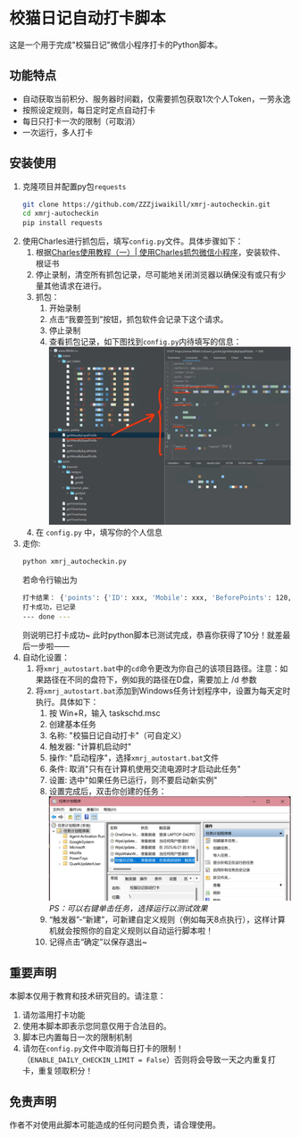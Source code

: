 # 校猫日记自动打卡脚本

这是一个用于完成"校猫日记"微信小程序打卡的Python脚本。

## 功能特点

- 自动获取当前积分、服务器时间戳，仅需要抓包获取1次个人Token，一劳永逸
- 按照设定规则，每日定时定点自动打卡
- 每日只打卡一次的限制（可取消）
- 一次运行，多人打卡

## 安装使用

1. 克隆项目并配置py包`requests`
   ```bash
   git clone https://github.com/ZZZjiwaikill/xmrj-autocheckin.git
   cd xmrj-autocheckin
   pip install requests
   ```
2. 使用Charles进行抓包后，填写`config.py`文件。具体步骤如下：
   1. 根据[Charles使用教程（一）| 使用Charles抓包微信小程序](https://www.zhihu.com/tardis/bd/art/1896701961547538943)，安装软件、根证书
   2. 停止录制，清空所有抓包记录，尽可能地关闭浏览器以确保没有或只有少量其他请求在进行。
   3. 抓包：
      1. 开始录制
      2. 点击“我要签到”按钮，抓包软件会记录下这个请求。
      3. 停止录制
      4. 查看抓包记录，如下图找到`config.py`内待填写的信息：![alt text](ref_image.jpg)
   4. 在 `config.py` 中，填写你的个人信息
3. 走你:
   ```bash
   python xmrj_autocheckin.py
   ```
   若命令行输出为
   ```bash
   打卡结果： {'points': {'ID': xxx, 'Mobile': xxx, 'BeforePoints': 120, 'ProcessPoints': 10, 'AfterPoints': 130, 'CreateTime': xxx, 'Reason': '签到'}}
   打卡成功，已记录
   --- done ---
   ```
   则说明已打卡成功~ 此时python脚本已测试完成，恭喜你获得了10分！就差最后一步啦——
4. 自动化设置：
   1. 将`xmrj_autostart.bat`中的`cd`命令更改为你自己的该项目路径。注意：如果路径在不同的盘符下，例如我的路径在D盘，需要加上 /d 参数
   2. 将`xmrj_autostart.bat`添加到Windows任务计划程序中，设置为每天定时执行。具体如下：
      1. 按 Win+R，输入 taskschd.msc
      2. 创建基本任务
      3. 名称: "校猫日记自动打卡"（可自定义）
      4. 触发器: "计算机启动时"
      5. 操作: "启动程序"，选择`xmrj_autostart.bat`文件
      6. 条件: 取消"只有在计算机使用交流电源时才启动此任务"
      7. 设置: 选中"如果任务已运行，则不要启动新实例"
      8. 设置完成后，双击你创建的任务：![alt text](set_image.png)*PS：可以右键单击任务，选择运行以测试效果*
      9. “触发器”-“新建”，可新建自定义规则（例如每天8点执行），这样计算机就会按照你的自定义规则以自动运行脚本啦！
      10. 记得点击“确定”以保存退出~

## 重要声明

本脚本仅用于教育和技术研究目的。请注意：

1. 请勿滥用打卡功能
2. 使用本脚本即表示您同意仅用于合法目的。
3. 脚本已内置每日一次的限制机制
4. 请勿在`config.py`文件中取消每日打卡的限制！（`ENABLE_DAILY_CHECKIN_LIMIT = False`）否则将会导致一天之内重复打卡，重复领取积分！

## 免责声明

作者不对使用此脚本可能造成的任何问题负责，请合理使用。

